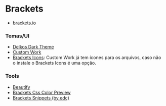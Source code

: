 # Brackets

* [brackets.io][1]

### Temas/UI

* [Delkos Dark Theme][2]
* [Custom Work][4]
* [Brackets Icons][5]: Custom Work já tem ícones para os arquivos, caso não o instale o Brackets Icons é uma opção.

### Tools

* [Beautify][3]
* [Brackets Css Color Preview][6]
* [Brackets Snippets (by edc)][7]

[1]: <http://brackets.io/>
[2]: <https://github.com/David5i6/Brackets-Delkos-Dark-Theme>
[3]: <https://github.com/brackets-beautify/brackets-beautify>
[4]: <https://github.com/DH3ALEJANDRO/custom-work-for-brackets>
[5]: <https://github.com/ivogabe/Brackets-Icons>
[6]: <https://github.com/cmgddd/Brackets-css-color-preview>
[7]: <https://github.com/chuyik/brackets-snippets>